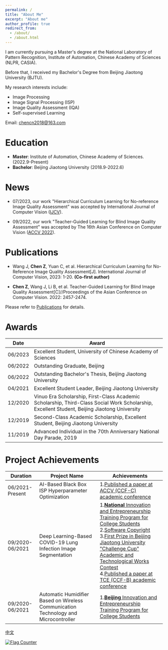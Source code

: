 ```yaml
---
permalink: /
title: "About Me"
excerpt: "About me"
author_profile: true
redirect_from: 
  - /about/
  - /about.html
---
```


I am currently pursuing a Master's degree at the National Laboratory of Pattern Recognition, Institute of Automation, Chinese Academy of Sciences (NLPR, CASIA).

Before that, I received my Bachelor's Degree from Beijing Jiaotong University (BJTU).

My research interests include:
- Image Processing
- Image Signal Processing (ISP)
- Image Quality Assessment (IQA)
- Self-supervised Learning

Email: [chencn2018@163.com](mailto:chencn2018@163.com)
# Education

- **Master**: Institute of Automation, Chinese Academy of Sciences. (2022.9-Present)
- **Bachelor**: Beijing Jiaotong University (2018.9-2022.6)

# News
- 07/2023, our work "Hierarchical Curriculum Learning for No-reference Image Quality Assessment" was accepted by International Journal of Computer Vision ([IJCV](https://link.springer.com/article/10.1007/s11263-023-01851-5)).

- 09/2022, our work "Teacher-Guided Learning for Blind Image Quality Assessment" was accepted by The 16th Asian Conference on Computer Vision ([ACCV 2022](https://openaccess.thecvf.com/content/ACCV2022/html/Chen_Teacher-Guided_Learning_for_Blind_Image_Quality_Assessment_ACCV_2022_paper.html)).

# Publications

- Wang J, **Chen Z**, Yuan C, et al. Hierarchical Curriculum Learning for No-Reference Image Quality Assessment[J]. International Journal of Computer Vision, 2023: 1-20. **(Co-first author)**

- **Chen Z**, Wang J, Li B, et al. Teacher-Guided Learning for Blind Image Quality Assessment[C]//Proceedings of the Asian Conference on Computer Vision. 2022: 2457-2474.

<!-- |Publication Date|Paper Title|Conference / Journal|Summary|
|  ----  | ----  | ----  | ----  |
|July 2023|Hierarchical Curriculum Learning for No-reference Image Quality Assessment|IJCV|We proposed a hierarchical curriculum learning IQA algorithm<br> We defined the image restoration task, the IQA task on a synthetic distortion dataset, and the IQA task on a real distortion dataset as a learning process from easy to difficult<br> Mimicking human learning behavior, we trained a level-wise IQA network from generalized to specialized.|
|September 2022|Teacher-Guided Learning for Blind Image Quality Assessment| ACCV 2023 | We pre-trained a teacher network using the image restoration task to learn semantic and distortion information strongly related to IQA<br> Then, this teacher network guided the student network to fine-tune on the target task<br> It achieved the state-of-the-art level at that time in single dataset, small sample experiments, and cross-dataset validation.| -->

Please refer to [Publications](/publications/) for details.
# Awards

|Date|Award|
|  ----  | ----  |
|06/2023|Excellent Student, University of Chinese Academy of Sciences|
|06/2022|Outstanding Graduate, Beijing|
|06/2022|Outstanding Bachelor's Thesis, Beijing Jiaotong University|
|04/2021|Excellent Student Leader, Beijing Jiaotong University|
|12/2020|Vinuo Era Scholarship, First-Class Academic Scholarship, Third-Class Social Work Scholarship, Excellent Student, Beijing Jiaotong University|
|12/2019|Second-Class Academic Scholarship, Excellent Student, Beijing Jiaotong University|
|11/2019|Advanced Individual in the 70th Anniversary National Day Parade, 2019|

# Project Achievements

|Duration|Project Name|Achievements|
|  ----  | ----  | ----  |
|06/2021-Present|AI-Based Black Box ISP Hyperparameter Optimization|1.[Published a paper at ACCV (CCF-C) academic conference](https://openaccess.thecvf.com/content/ACCV2022/html/Chen_Teacher-Guided_Learning_for_Blind_Image_Quality_Assessment_ACCV_2022_paper.html)|
|09/2020-06/2021|Deep Learning-Based COVID-19 Lung Infection Image Segmentation|1.[**National** Innovation and Entrepreneurship Training Program for College Students](https://zwchen.oss-cn-beijing.aliyuncs.com/sources/achievement/2021_COVID-19_Segmentation/2021_Covid19_Certificate.pdf)<br>2.[Software Copyright](https://zwchen.oss-cn-beijing.aliyuncs.com/sources/achievement/2021_COVID-19_Segmentation/2021_Covid19_Software_Copyright.pdf)<br>3.[First Prize in Beijing Jiaotong University "Challenge Cup" Academic and Technological Works Contest](https://zwchen.oss-cn-beijing.aliyuncs.com/sources/achievement/2021_COVID-19_Segmentation/2021_Covid19_BJTU_Certificate.pdf)<br>4.[Published a paper at TCE (CCF-B) academic conference](https://ieeexplore.ieee.org/abstract/document/9882382)|
|09/2020-06/2021|Automatic Humidifier Based on Wireless Communication Technology and Microcontroller|1.[**Beijing** Innovation and Entrepreneurship Training Program for College Students](https://zwchen.oss-cn-beijing.aliyuncs.com/sources/achievement/2021_Humidifier/2021_Humidifier_Certificate.pdf)<br>|

[中文](/about_CN/)

<a href="https://info.flagcounter.com/Uf75"><img src="https://s01.flagcounter.com/count2/Uf75/bg_FFFFFF/txt_000000/border_CCCCCC/columns_3/maxflags_12/viewers_Visitor+statistics/labels_1/pageviews_1/flags_0/percent_0/" alt="Flag Counter" border="0"></a>